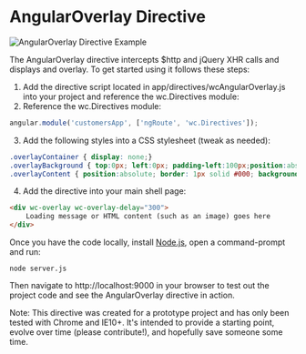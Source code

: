 ﻿AngularOverlay Directive
===============

![AngularOverlay Directive Example](https://raw.github.com/DanWahlin/AngularOverlay/master/content/images/appExample.png)

The AngularOverlay directive intercepts $http and jQuery XHR calls and displays and overlay. To get started using it follows these steps:

1. Add the directive script located in app/directives/wcAngularOverlay.js into your project and reference the wc.Directives module:
2. Reference the wc.Directives module:

```javascript
angular.module('customersApp', ['ngRoute', 'wc.Directives']);
```

3. Add the following styles into a CSS stylesheet (tweak as needed):

```css
.overlayContainer { display: none;}
.overlayBackground { top:0px; left:0px; padding-left:100px;position:absolute;z-index:1000;height:100%;width:100%;background-color:#808080;opacity:0.3;}
.overlayContent { position:absolute; border: 1px solid #000; background-color:#fff;font-weight: bold;height: 100px;width: 300px;z-index:1000;text-align:center;}
```

4. Add the directive into your main shell page:

```html
<div wc-overlay wc-overlay-delay="300">
	Loading message or HTML content (such as an image) goes here
</div>
```

Once you have the code locally, install [Node.js](http://nodejs.org), open a command-prompt and run:

```
node server.js
```

Then navigate to http://localhost:9000 in your browser to test out the project code and see the AngularOverlay directive in action.

Note: This directive was created for a prototype project and has only been tested with Chrome and IE10+. It's intended to provide a starting point, evolve over time (please contribute!), and hopefully save someone some time.
